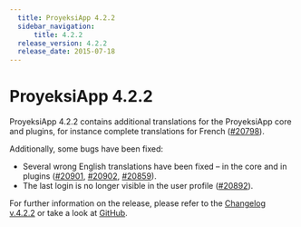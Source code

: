 ```yaml
---
  title: ProyeksiApp 4.2.2
  sidebar_navigation:
      title: 4.2.2
  release_version: 4.2.2
  release_date: 2015-07-18
---
```



# ProyeksiApp 4.2.2

ProyeksiApp 4.2.2 contains additional translations for the ProyeksiApp
core and plugins, for instance complete translations for French
([\#20798](https://community.proyeksi.id/work_packages/20798)).

Additionally, some bugs have been fixed:

  - Several wrong English translations have been fixed – in the core and
    in plugins
    ([\#20901](https://community.proyeksi.id/work_packages/20901),
    [\#20902](https://community.proyeksi.id/work_packages/20902),
    [\#20859](https://community.proyeksi.id/work_packages/20859)).
  - The last login is no longer visible in the user profile
    ([\#20892](https://community.proyeksi.id/work_packages/20892)).

For further information on the release, please refer to the [Changelog
v.4.2.2](https://community.proyeksi.id/versions/729) or take a look
at [GitHub](https://github.com/opf/proyeksiapp/tree/v4.2.2).

</div>
